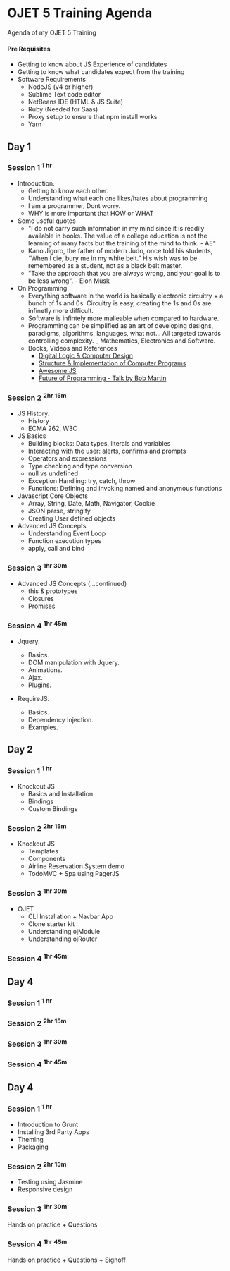 # OJET 5 Training Agenda
Agenda of my OJET 5 Training

#### Pre Requisites
* Getting to know about JS Experience of candidates
* Getting to know what candidates expect from the training
* Software Requirements
  - NodeJS (v4 or higher)
  - Sublime Text code editor
  - NetBeans IDE (HTML & JS Suite)
  - Ruby (Needed for Saas)
  - Proxy setup to ensure that npm install works
  - Yarn

## Day 1
### Session 1 <sup>1 hr</sup>
* Introduction.
  - Getting to know each other.
  - Understanding what each one likes/hates about programming
  - I am a programmer, Dont worry.
  - WHY is more important that HOW or WHAT
* Some useful quotes
  - "I do not carry such information in my mind since it is readily available in books. The value of a college education is not the learning of many facts but the training of the mind to think. - AE"
  - Kano Jigoro, the father of modern Judo, once told his students, “When I die, bury me in my white belt.” His wish was to be remembered as a student, not as a black belt master.
  - "Take the approach that you are always wrong, and your goal is to be less wrong". - Elon Musk
* On Programming
  - Everything software in the world is basically electronic circuitry + a bunch of 1s and 0s. Circuitry is easy, creating the 1s and 0s are infinetly more difficult.
  - Software is infintely more malleable when compared to hardware.
  - Programming can be simplified as an art of developing designs, paradigms, algorithms, languages, what not... All targeted towards controlling complexity.
  _ Mathematics, Electronics and Software.
  - Books, Videos and References
    - [Digital Logic & Computer Design](https://www.amazon.in/Digital-Logic-Computer-Design-Old/dp/817758409X)
    - [Structure & Implementation of Computer Programs](http://web.mit.edu/alexmv/6.037/sicp.pdf)
    - [Awesome JS](https://github.com/sorrycc/awesome-javascript)
    - [Future of Programming - Talk by Bob Martin](https://www.youtube.com/watch?v=ecIWPzGEbFc)

### Session 2 <sup>2hr 15m</sup>
* JS History.
  - History
  - ECMA 262, W3C
* JS Basics
  - Building blocks: Data types, literals and variables
  - Interacting with the user: alerts, confirms and prompts
  - Operators and expressions
  - Type checking and type conversion
  - null vs undefined
  - Exception Handling: try, catch, throw
  - Functions: Defining and invoking named and anonymous functions
* Javascript Core Objects
  - Array, String, Date, Math, Navigator, Cookie
  - JSON parse, stringify
  - Creating User defined objects
* Advanced JS Concepts
  - Understanding Event Loop
  - Function execution types
  - apply, call and bind

### Session 3 <sup>1hr 30m</sup>
* Advanced JS Concepts (...continued)
  - this & prototypes
  - Closures
  - Promises

### Session 4 <sup>1hr 45m</sup>
* Jquery.
  - Basics.
  - DOM manipulation with Jquery.
  - Animations.
  - Ajax.
  - Plugins.

* RequireJS.
  - Basics.
  - Dependency Injection.
  - Examples.

## Day 2
### Session 1 <sup>1 hr</sup>
* Knockout JS
  - Basics and Installation
  - Bindings
  - Custom Bindings

### Session 2 <sup>2hr 15m</sup>
* Knockout JS
  - Templates
  - Components
  - Airline Reservation System demo
  - TodoMVC + Spa using PagerJS

### Session 3 <sup>1hr 30m</sup>
* OJET
  - CLI Installation + Navbar App
  - Clone starter kit
  - Understanding ojModule
  - Understanding ojRouter

### Session 4 <sup>1hr 45m</sup>

## Day 4
### Session 1 <sup>1 hr</sup>

### Session 2 <sup>2hr 15m</sup>

### Session 3 <sup>1hr 30m</sup>

### Session 4 <sup>1hr 45m</sup>

## Day 4
### Session 1 <sup>1 hr</sup>
* Introduction to Grunt
* Installing 3rd Party Apps
* Theming
* Packaging

### Session 2 <sup>2hr 15m</sup>
* Testing using Jasmine
* Responsive design

### Session 3 <sup>1hr 30m</sup>
Hands on practice + Questions

### Session 4 <sup>1hr 45m</sup>
Hands on practice + Questions + Signoff


